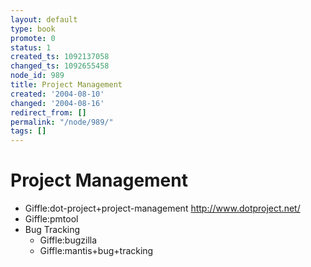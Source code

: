 ```yaml
---
layout: default
type: book
promote: 0
status: 1
created_ts: 1092137058
changed_ts: 1092655458
node_id: 989
title: Project Management
created: '2004-08-10'
changed: '2004-08-16'
redirect_from: []
permalink: "/node/989/"
tags: []
---
```

# Project Management
* Giffle:dot-project+project-management <http://www.dotproject.net/>
* Giffle:pmtool
* Bug Tracking
    * Giffle:bugzilla
    * Giffle:mantis+bug+tracking
